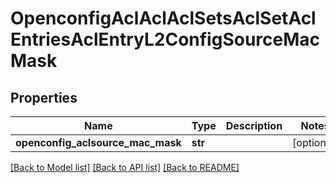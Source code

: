 # OpenconfigAclAclAclSetsAclSetAclEntriesAclEntryL2ConfigSourceMacMask

## Properties
Name | Type | Description | Notes
------------ | ------------- | ------------- | -------------
**openconfig_aclsource_mac_mask** | **str** |  | [optional] 

[[Back to Model list]](../README.md#documentation-for-models) [[Back to API list]](../README.md#documentation-for-api-endpoints) [[Back to README]](../README.md)


